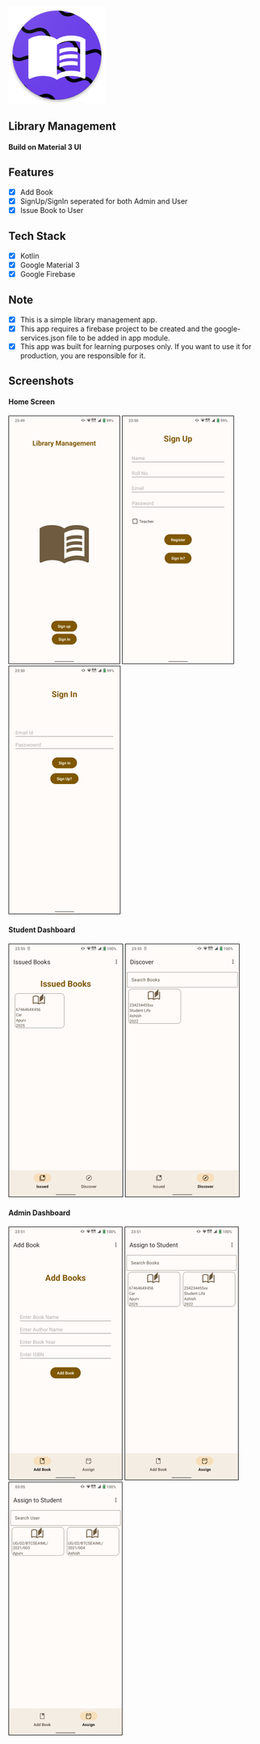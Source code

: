 ![Library Management](/app/src/main/res/mipmap-xxxhdpi/ic_launcher.png)

## Library Management
#### Build on Material 3 UI

## Features
- [x] Add Book
- [x] SignUp/SignIn seperated for both Admin and User
- [x] Issue Book to User

## Tech Stack
- [x] Kotlin
- [x] Google Material 3
- [x] Google Firebase

## Note
- [x] This is a simple library management app.
- [x] This app requires a firebase project to be created and the google-services.json file to be added in app module.
- [x] This app was built for learning purposes only. If you want to use it for production, you are responsible for it.

## Screenshots
#### Home Screen
![Library Management](/screenshots/1.png) 
![Library Management](/screenshots/2.png)
![Library Management](/screenshots/3.png)

#### Student Dashboard
![Library Management](/screenshots/4.png)
![Library Management](/screenshots/5.png)

#### Admin Dashboard
![Library Management](/screenshots/6.png)
![Library Management](/screenshots/7.png)
![Library Management](/screenshots/8.png)